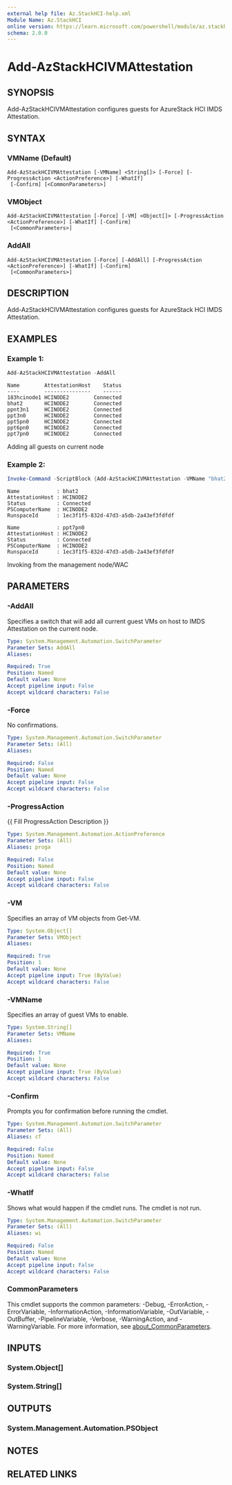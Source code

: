 ```yaml
---
external help file: Az.StackHCI-help.xml
Module Name: Az.StackHCI
online version: https://learn.microsoft.com/powershell/module/az.stackhci/add-azstackhcivmattestation
schema: 2.0.0
---
```


# Add-AzStackHCIVMAttestation

## SYNOPSIS
Add-AzStackHCIVMAttestation configures guests for AzureStack HCI IMDS Attestation.

## SYNTAX

### VMName (Default)
```
Add-AzStackHCIVMAttestation [-VMName] <String[]> [-Force] [-ProgressAction <ActionPreference>] [-WhatIf]
 [-Confirm] [<CommonParameters>]
```

### VMObject
```
Add-AzStackHCIVMAttestation [-Force] [-VM] <Object[]> [-ProgressAction <ActionPreference>] [-WhatIf] [-Confirm]
 [<CommonParameters>]
```

### AddAll
```
Add-AzStackHCIVMAttestation [-Force] [-AddAll] [-ProgressAction <ActionPreference>] [-WhatIf] [-Confirm]
 [<CommonParameters>]
```

## DESCRIPTION
Add-AzStackHCIVMAttestation configures guests for AzureStack HCI IMDS Attestation.

## EXAMPLES

### Example 1:
```powershell
Add-AzStackHCIVMAttestation -AddAll
```

```output
Name        AttestationHost    Status
----        ---------------    ------
183hcinode1 HCINODE2        Connected
bhat2       HCINODE2        Connected
ppnt3n1     HCINODE2        Connected
ppt3n0      HCINODE2        Connected
ppt5pn0     HCINODE2        Connected
ppt6pn0     HCINODE2        Connected
ppt7pn0     HCINODE2        Connected
```

Adding all guests on current node

### Example 2:
```powershell
Invoke-Command -ScriptBlock {Add-AzStackHCIVMAttestation -VMName "bhat2", "ppt7pn0"} -ComputerName "HCINODE2"
```

```output
Name            : bhat2
AttestationHost : HCINODE2
Status          : Connected
PSComputerName  : HCINODE2
RunspaceId      : 1ec3f1f5-832d-47d3-a5db-2a43ef3fdfdf

Name            : ppt7pn0
AttestationHost : HCINODE2
Status          : Connected
PSComputerName  : HCINODE2
RunspaceId      : 1ec3f1f5-832d-47d3-a5db-2a43ef3fdfdf
```

Invoking from the management node/WAC

## PARAMETERS

### -AddAll
Specifies a switch that will add all current guest VMs on host to IMDS Attestation on the current node.

```yaml
Type: System.Management.Automation.SwitchParameter
Parameter Sets: AddAll
Aliases:

Required: True
Position: Named
Default value: None
Accept pipeline input: False
Accept wildcard characters: False
```

### -Force
No confirmations.

```yaml
Type: System.Management.Automation.SwitchParameter
Parameter Sets: (All)
Aliases:

Required: False
Position: Named
Default value: None
Accept pipeline input: False
Accept wildcard characters: False
```

### -ProgressAction
{{ Fill ProgressAction Description }}

```yaml
Type: System.Management.Automation.ActionPreference
Parameter Sets: (All)
Aliases: proga

Required: False
Position: Named
Default value: None
Accept pipeline input: False
Accept wildcard characters: False
```

### -VM
Specifies an array of VM objects from Get-VM.

```yaml
Type: System.Object[]
Parameter Sets: VMObject
Aliases:

Required: True
Position: 1
Default value: None
Accept pipeline input: True (ByValue)
Accept wildcard characters: False
```

### -VMName
Specifies an array of guest VMs to enable.

```yaml
Type: System.String[]
Parameter Sets: VMName
Aliases:

Required: True
Position: 1
Default value: None
Accept pipeline input: True (ByValue)
Accept wildcard characters: False
```

### -Confirm
Prompts you for confirmation before running the cmdlet.

```yaml
Type: System.Management.Automation.SwitchParameter
Parameter Sets: (All)
Aliases: cf

Required: False
Position: Named
Default value: None
Accept pipeline input: False
Accept wildcard characters: False
```

### -WhatIf
Shows what would happen if the cmdlet runs.
The cmdlet is not run.

```yaml
Type: System.Management.Automation.SwitchParameter
Parameter Sets: (All)
Aliases: wi

Required: False
Position: Named
Default value: None
Accept pipeline input: False
Accept wildcard characters: False
```

### CommonParameters
This cmdlet supports the common parameters: -Debug, -ErrorAction, -ErrorVariable, -InformationAction, -InformationVariable, -OutVariable, -OutBuffer, -PipelineVariable, -Verbose, -WarningAction, and -WarningVariable. For more information, see [about_CommonParameters](http://go.microsoft.com/fwlink/?LinkID=113216).

## INPUTS

### System.Object[]

### System.String[]

## OUTPUTS

### System.Management.Automation.PSObject

## NOTES

## RELATED LINKS
